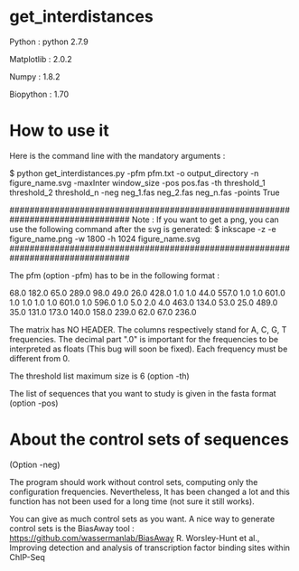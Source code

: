 # get_interdistances
Python  : python 2.7.9

Matplotlib : 2.0.2

Numpy : 1.8.2

Biopython : 1.70

# How to use it 
Here is the command line with the mandatory arguments : 

$ python get_interdistances.py -pfm pfm.txt  -o output_directory -n figure_name.svg -maxInter window_size  -pos pos.fas -th threshold_1 threshold_2 threshold_n -neg neg_1.fas neg_2.fas neg_n.fas -points True  

################################################################################
Note : If you want to get a png, you can use the following command after the svg is generated:
$ inkscape -z -e figure_name.png -w 1800 -h 1024 figure_name.svg
################################################################################

The pfm (option -pfm) has to be in the following format :

68.0	182.0	65.0	289.0
98.0	49.0	26.0	428.0
1.0	1.0	44.0	557.0
1.0	1.0	601.0	1.0
1.0	1.0	1.0	601.0
1.0	596.0	1.0	5.0
2.0	4.0	463.0	134.0
53.0	25.0	489.0	35.0
131.0	173.0	140.0	158.0
239.0	62.0	67.0	236.0

The matrix has NO HEADER. The columns respectively stand for A, C, G, T frequencies. The decimal part ".0" is important for the frequencies to be interpreted as floats (This bug will soon be fixed). Each frequency must be different from 0.

The threshold list maximum size is 6 (option -th)

The list of sequences that you want to study is given in the fasta format (option -pos)

# About the control sets of sequences

(Option -neg)

The program should work without control sets, computing only the configuration frequencies. Nevertheless, It has been changed a lot and this function has not been used for a long time (not sure it still works).

You can give as much control sets as you want. A nice way to generate control sets is the BiasAway  tool :
https://github.com/wassermanlab/BiasAway
R. Worsley-Hunt et al., Improving detection and analysis of transcription factor binding sites within ChIP-Seq

